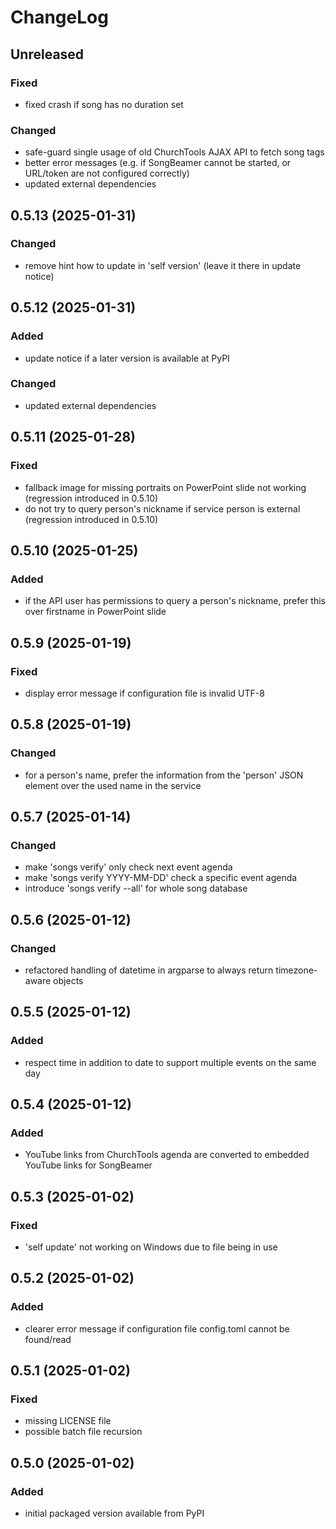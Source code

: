 # ChangeLog

## Unreleased

### Fixed
- fixed crash if song has no duration set

### Changed
- safe-guard single usage of old ChurchTools AJAX API to fetch song tags
- better error messages (e.g. if SongBeamer cannot be started, or URL/token are not configured correctly)
- updated external dependencies

## 0.5.13 (2025-01-31)

### Changed
- remove hint how to update in 'self version' (leave it there in update notice)

## 0.5.12 (2025-01-31)

### Added
- update notice if a later version is available at PyPI

### Changed
- updated external dependencies

## 0.5.11 (2025-01-28)

### Fixed
- fallback image for missing portraits on PowerPoint slide not working (regression introduced in 0.5.10)
- do not try to query person's nickname if service person is external (regression introduced in 0.5.10)

## 0.5.10 (2025-01-25)

### Added
- if the API user has permissions to query a person's nickname, prefer this over firstname in PowerPoint slide

## 0.5.9 (2025-01-19)

### Fixed
- display error message if configuration file is invalid UTF-8

## 0.5.8 (2025-01-19)

### Changed
- for a person's name, prefer the information from the 'person' JSON element over the used name in the service

## 0.5.7 (2025-01-14)

### Changed
- make 'songs verify' only check next event agenda
- make 'songs verify YYYY-MM-DD' check a specific event agenda
- introduce 'songs verify --all' for whole song database

## 0.5.6 (2025-01-12)

### Changed
- refactored handling of datetime in argparse to always return timezone-aware objects

## 0.5.5 (2025-01-12)

### Added
- respect time in addition to date to support multiple events on the same day

## 0.5.4 (2025-01-12)

### Added
- YouTube links from ChurchTools agenda are converted to embedded YouTube links for SongBeamer

## 0.5.3 (2025-01-02)

### Fixed
- 'self update' not working on Windows due to file being in use

## 0.5.2 (2025-01-02)

### Added
- clearer error message if configuration file config.toml cannot be found/read

## 0.5.1 (2025-01-02)

### Fixed
- missing LICENSE file
- possible batch file recursion

## 0.5.0 (2025-01-02)

### Added
- initial packaged version available from PyPI
